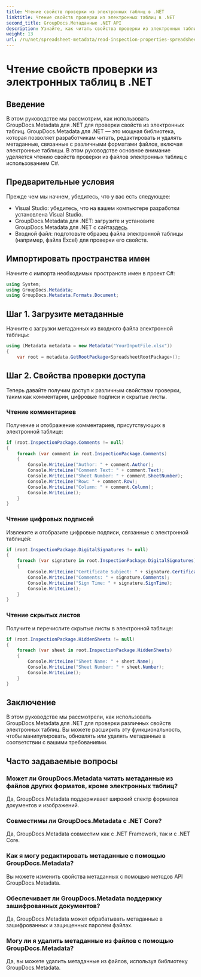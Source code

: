 ```yaml
---
title: Чтение свойств проверки из электронных таблиц в .NET
linktitle: Чтение свойств проверки из электронных таблиц в .NET
second_title: GroupDocs.Метаданные .NET API
description: Узнайте, как читать свойства проверки из электронных таблиц с помощью GroupDocs.Metadata для .NET. Получите доступ к комментариям, цифровым подписям и скрытым листам без особых усилий.
weight: 13
url: /ru/net/spreadsheet-metadata/read-inspection-properties-spreadsheets/
---
```


# Чтение свойств проверки из электронных таблиц в .NET

## Введение
В этом руководстве мы рассмотрим, как использовать GroupDocs.Metadata для .NET для проверки свойств из электронных таблиц. GroupDocs.Metadata для .NET — это мощная библиотека, которая позволяет разработчикам читать, редактировать и удалять метаданные, связанные с различными форматами файлов, включая электронные таблицы. В этом руководстве основное внимание уделяется чтению свойств проверки из файлов электронных таблиц с использованием C#.
## Предварительные условия
Прежде чем мы начнем, убедитесь, что у вас есть следующее:
- Visual Studio: убедитесь, что на вашем компьютере разработки установлена Visual Studio.
-  GroupDocs.Metadata для .NET: загрузите и установите GroupDocs.Metadata для .NET с сайта[здесь](https://releases.groupdocs.com/metadata/net/).
- Входной файл: подготовьте образец файла электронной таблицы (например, файла Excel) для проверки его свойств.

## Импортировать пространства имен
Начните с импорта необходимых пространств имен в проект C#:
```csharp
using System;
using GroupDocs.Metadata;
using GroupDocs.Metadata.Formats.Document;
```
## Шаг 1. Загрузите метаданные
Начните с загрузки метаданных из входного файла электронной таблицы:
```csharp
using (Metadata metadata = new Metadata("YourInputFile.xlsx"))
{
    var root = metadata.GetRootPackage<SpreadsheetRootPackage>();
```
## Шаг 2. Свойства проверки доступа
Теперь давайте получим доступ к различным свойствам проверки, таким как комментарии, цифровые подписи и скрытые листы.
### Чтение комментариев
Получение и отображение комментариев, присутствующих в электронной таблице:
```csharp
if (root.InspectionPackage.Comments != null)
{
    foreach (var comment in root.InspectionPackage.Comments)
    {
        Console.WriteLine("Author: " + comment.Author);
        Console.WriteLine("Comment Text: " + comment.Text);
        Console.WriteLine("Sheet Number: " + comment.SheetNumber);
        Console.WriteLine("Row: " + comment.Row);
        Console.WriteLine("Column: " + comment.Column);
        Console.WriteLine();
    }
}
```
### Чтение цифровых подписей
Извлеките и отобразите цифровые подписи, связанные с электронной таблицей:
```csharp
if (root.InspectionPackage.DigitalSignatures != null)
{
    foreach (var signature in root.InspectionPackage.DigitalSignatures)
    {
        Console.WriteLine("Certificate Subject: " + signature.CertificateSubject);
        Console.WriteLine("Comments: " + signature.Comments);
        Console.WriteLine("Sign Time: " + signature.SignTime);
        Console.WriteLine();
    }
}
```
### Чтение скрытых листов
Получите и перечислите скрытые листы в электронной таблице:
```csharp
if (root.InspectionPackage.HiddenSheets != null)
{
    foreach (var sheet in root.InspectionPackage.HiddenSheets)
    {
        Console.WriteLine("Sheet Name: " + sheet.Name);
        Console.WriteLine("Sheet Number: " + sheet.Number);
        Console.WriteLine();
    }
}
```

## Заключение
В этом руководстве мы рассмотрели, как использовать GroupDocs.Metadata для .NET для проверки различных свойств электронных таблиц. Вы можете расширить эту функциональность, чтобы манипулировать, обновлять или удалять метаданные в соответствии с вашими требованиями.

## Часто задаваемые вопросы
### Может ли GroupDocs.Metadata читать метаданные из файлов других форматов, кроме электронных таблиц?
Да, GroupDocs.Metadata поддерживает широкий спектр форматов документов и изображений.
### Совместимы ли GroupDocs.Metadata с .NET Core?
Да, GroupDocs.Metadata совместим как с .NET Framework, так и с .NET Core.
### Как я могу редактировать метаданные с помощью GroupDocs.Metadata?
Вы можете изменить свойства метаданных с помощью методов API GroupDocs.Metadata.
### Обеспечивает ли GroupDocs.Metadata поддержку зашифрованных документов?
Да, GroupDocs.Metadata может обрабатывать метаданные в зашифрованных и защищенных паролем файлах.
### Могу ли я удалить метаданные из файлов с помощью GroupDocs.Metadata?
Да, вы можете удалить метаданные из файлов, используя библиотеку GroupDocs.Metadata.